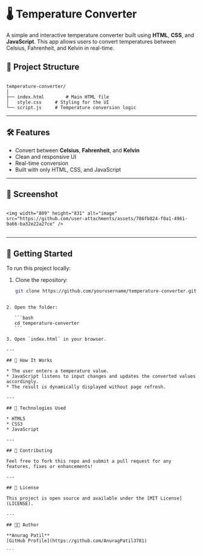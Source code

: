 # 🌡️ Temperature Converter 

A simple and interactive temperature converter built using **HTML**, **CSS**, and **JavaScript**. This app allows users to convert temperatures between Celsius, Fahrenheit, and Kelvin in real-time.

## 📁 Project Structure

```

temperature-converter/
│
├── index.html        # Main HTML file
│   style.css     # Styling for the UI
└── script.js     # Temperature conversion logic

```

---

## 🛠️ Features

- Convert between **Celsius**, **Fahrenheit**, and **Kelvin**
- Clean and responsive UI
- Real-time conversion
- Built with only HTML, CSS, and JavaScript

---

## 📸 Screenshot
```

<img width="809" height="831" alt="image" src="https://github.com/user-attachments/assets/786fb824-f0a1-4961-9a66-ba32e22a27ce" />


````

---

## 🚀 Getting Started

To run this project locally:

1. Clone the repository:
   ```bash
   git clone https://github.com/yourusername/temperature-converter.git
````

2. Open the folder:

   ```bash
   cd temperature-converter
   ```

3. Open `index.html` in your browser.

---

## 🧠 How It Works

* The user enters a temperature value.
* JavaScript listens to input changes and updates the converted values accordingly.
* The result is dynamically displayed without page refresh.

---

## 📌 Technologies Used

* HTML5
* CSS3
* JavaScript 

---

## 🙌 Contributing

Feel free to fork this repo and submit a pull request for any features, fixes or enhancements!

---

## 📄 License

This project is open source and available under the [MIT License](LICENSE).

---

## 🧑‍💻 Author

**Anurag Patil**
[GitHub Profile](https://github.com/AnuragPatil3781)

```
